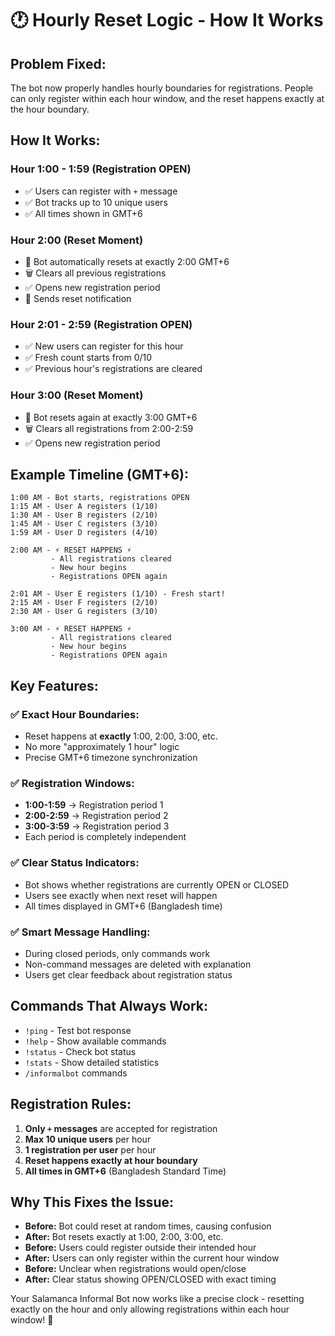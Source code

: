 # 🕐 Hourly Reset Logic - How It Works

## **Problem Fixed:**
The bot now properly handles hourly boundaries for registrations. People can only register within each hour window, and the reset happens exactly at the hour boundary.

## **How It Works:**

### **Hour 1:00 - 1:59 (Registration OPEN)**
- ✅ Users can register with `+` message
- ✅ Bot tracks up to 10 unique users
- ✅ All times shown in GMT+6

### **Hour 2:00 (Reset Moment)**
- 🔄 Bot automatically resets at exactly 2:00 GMT+6
- 🗑️ Clears all previous registrations
- ✅ Opens new registration period
- 📢 Sends reset notification

### **Hour 2:01 - 2:59 (Registration OPEN)**
- ✅ New users can register for this hour
- ✅ Fresh count starts from 0/10
- ✅ Previous hour's registrations are cleared

### **Hour 3:00 (Reset Moment)**
- 🔄 Bot resets again at exactly 3:00 GMT+6
- 🗑️ Clears all registrations from 2:00-2:59
- ✅ Opens new registration period

## **Example Timeline (GMT+6):**

```
1:00 AM - Bot starts, registrations OPEN
1:15 AM - User A registers (1/10)
1:30 AM - User B registers (2/10)
1:45 AM - User C registers (3/10)
1:59 AM - User D registers (4/10)

2:00 AM - ⚡ RESET HAPPENS ⚡
         - All registrations cleared
         - New hour begins
         - Registrations OPEN again

2:01 AM - User E registers (1/10) - Fresh start!
2:15 AM - User F registers (2/10)
2:30 AM - User G registers (3/10)

3:00 AM - ⚡ RESET HAPPENS ⚡
         - All registrations cleared
         - New hour begins
         - Registrations OPEN again
```

## **Key Features:**

### **✅ Exact Hour Boundaries:**
- Reset happens at **exactly** 1:00, 2:00, 3:00, etc.
- No more "approximately 1 hour" logic
- Precise GMT+6 timezone synchronization

### **✅ Registration Windows:**
- **1:00-1:59** → Registration period 1
- **2:00-2:59** → Registration period 2  
- **3:00-3:59** → Registration period 3
- Each period is completely independent

### **✅ Clear Status Indicators:**
- Bot shows whether registrations are currently OPEN or CLOSED
- Users see exactly when next reset will happen
- All times displayed in GMT+6 (Bangladesh time)

### **✅ Smart Message Handling:**
- During closed periods, only commands work
- Non-command messages are deleted with explanation
- Users get clear feedback about registration status

## **Commands That Always Work:**
- `!ping` - Test bot response
- `!help` - Show available commands
- `!status` - Check bot status
- `!stats` - Show detailed statistics
- `/informalbot` commands

## **Registration Rules:**
1. **Only `+` messages** are accepted for registration
2. **Max 10 unique users** per hour
3. **1 registration per user** per hour
4. **Reset happens exactly at hour boundary**
5. **All times in GMT+6** (Bangladesh Standard Time)

## **Why This Fixes the Issue:**
- **Before:** Bot could reset at random times, causing confusion
- **After:** Bot resets exactly at 1:00, 2:00, 3:00, etc.
- **Before:** Users could register outside their intended hour
- **After:** Users can only register within the current hour window
- **Before:** Unclear when registrations would open/close
- **After:** Clear status showing OPEN/CLOSED with exact timing

Your Salamanca Informal Bot now works like a precise clock - resetting exactly on the hour and only allowing registrations within each hour window! 🎯
